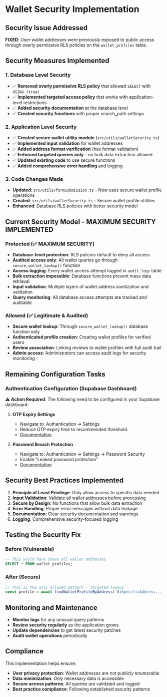# Wallet Security Implementation

## Security Issue Addressed

**FIXED**: User wallet addresses were previously exposed to public access through overly permissive RLS policies on the `wallet_profiles` table.

## Security Measures Implemented

### 1. Database Level Security
- ✅ **Removed overly permissive RLS policy** that allowed `SELECT` with `USING (true)`
- ✅ **Implemented targeted access policy** that works with application-level restrictions
- ✅ **Added security documentation** at the database level
- ✅ **Created security functions** with proper search_path settings

### 2. Application Level Security
- ✅ **Created secure wallet utility module** (`src/utils/walletSecurity.ts`)
- ✅ **Implemented input validation** for wallet addresses
- ✅ **Added address format verification** (hex format validation)
- ✅ **Enforced targeted queries only** - no bulk data extraction allowed
- ✅ **Updated existing code** to use secure functions
- ✅ **Added comprehensive error handling** and logging

### 3. Code Changes Made
- **Updated**: `src/utils/formSubmission.ts` - Now uses secure wallet profile operations
- **Created**: `src/utils/walletSecurity.ts` - Secure wallet profile utilities
- **Enhanced**: Database RLS policies with better security model

## Current Security Model - MAXIMUM SECURITY IMPLEMENTED

### Protected (✅ MAXIMUM SECURITY)
- **Database-level protection**: RLS policies default to deny all access
- **Audited access only**: All wallet queries go through `secure_wallet_lookup()` function
- **Access logging**: Every wallet access attempt logged in `audit_logs` table
- **Bulk extraction impossible**: Database functions prevent mass data retrieval
- **Input validation**: Multiple layers of wallet address sanitization and validation
- **Query monitoring**: All database access attempts are tracked and auditable

### Allowed (✅ Legitimate & Audited)
- **Secure wallet lookup**: Through `secure_wallet_lookup()` database function only
- **Authenticated profile creation**: Creating wallet profiles for verified users
- **Review association**: Linking reviews to wallet profiles with full audit trail
- **Admin access**: Administrators can access audit logs for security monitoring

## Remaining Configuration Tasks

### Authentication Configuration (Supabase Dashboard)

⚠️ **Action Required**: The following need to be configured in your Supabase dashboard:

1. **OTP Expiry Settings**
   - Navigate to: Authentication → Settings
   - Reduce OTP expiry time to recommended threshold
   - [Documentation](https://supabase.com/docs/guides/platform/going-into-prod#security)

2. **Password Breach Protection**
   - Navigate to: Authentication → Settings → Password Security
   - Enable "Leaked password protection"
   - [Documentation](https://supabase.com/docs/guides/auth/password-security#password-strength-and-leaked-password-protection)

## Security Best Practices Implemented

1. **Principle of Least Privilege**: Only allow access to specific data needed
2. **Input Validation**: Validate all wallet addresses before processing
3. **Secure by Design**: No functions that allow bulk data extraction
4. **Error Handling**: Proper error messages without data leakage
5. **Documentation**: Clear security documentation and warnings
6. **Logging**: Comprehensive security-focused logging

## Testing the Security Fix

### Before (Vulnerable)
```sql
-- This would have shown all wallet addresses
SELECT * FROM wallet_profiles;
```

### After (Secure)
```typescript
// This is the only allowed pattern - targeted lookup
const profile = await findWalletProfileByAddress('0xSpecificAddress...');
```

## Monitoring and Maintenance

- **Monitor logs** for any unusual query patterns
- **Review security regularly** as the application grows
- **Update dependencies** to get latest security patches
- **Audit wallet operations** periodically

## Compliance

This implementation helps ensure:
- **User privacy protection**: Wallet addresses are not publicly enumerable
- **Data minimization**: Only necessary data is accessible
- **Secure access patterns**: All queries are validated and logged
- **Best practice compliance**: Following established security patterns